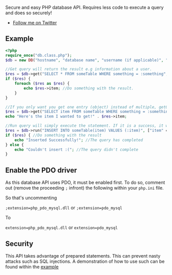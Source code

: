Secure and easy PHP database API. Requires less code to execute a query and does so securely!

-  [Follow me on Twitter](https://twitter.com/eddiejibson/)

## Example

```php
<?php
require_once("db.class.php");
$db = new DB("hostname", "database name", "username (if applicable)", "password (if applicable)"); //Connect to the database with your credentials

//Get query will return the result e.g information about a user.
$res = $db->get("SELECT * FROM someTable WHERE something = :something", ["something" => $something]);
if ($res) {
    foreach ($res as $res) {
        echo $res->item; //Do something with the result.
    }
}

//If you only want you get one entry (object) instead of multiple, getOne() is here to help :)
$res = $db->get("SELECT item FROM someTable WHERE something = :something", ["something" => $something]);
echo "Here's the item I wanted to get!" . $res->item;

//Run query will simply execute the statement. If it is a success, it will return true.
$res = $db->run("INSERT INTO someTable(item) VALUES (:item)", ["item" => $item]);
if ($res) { //Do something with the result
    echo "Inserted Successfully!"; //The query has completed
} else {
    echo "Couldn't insert :("; //The query didn't complete
}
```

## Enable the PDO driver

As this database API uses PDO, it must be enabled first. To do so, comment out (remove the proceeding `;` infront) the following within your `php.ini` file.

So that's uncommenting

`;extension=php_pdo_mysql.dll` or `;extension=pdo_mysql`

To

`extension=php_pdo_mysql.dll` or `extension=pdo_mysql`

## Security

This API takes advantage of prepared statements. This can prevent nasty attacks such as SQL injections. A demonstration of how to use such can be found within the [example](https://gitlab.com/eddiejibson/dbapi/blob/master/example.php)
